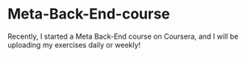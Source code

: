 # Meta-Back-End-course

Recently, I started a Meta Back-End course on Coursera, and I will be uploading my exercises daily or weekly!
